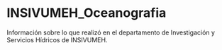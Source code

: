 # INSIVUMEH_Oceanografia
Información sobre lo que realizó en el departamento de Investigación y Servicios Hídricos de INSIVUMEH.
